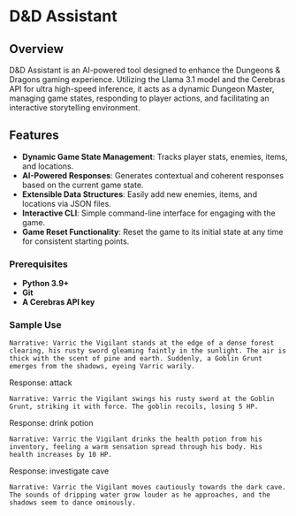 # D&D Assistant

## Overview

D&D Assistant is an AI-powered tool designed to enhance the Dungeons & Dragons gaming experience. Utilizing the Llama 3.1 model and the Cerebras API for ultra high-speed inference, it acts as a dynamic Dungeon Master, managing game states, responding to player actions, and facilitating an interactive storytelling environment.

## Features

- **Dynamic Game State Management**: Tracks player stats, enemies, items, and locations.
- **AI-Powered Responses**: Generates contextual and coherent responses based on the current game state.
- **Extensible Data Structures**: Easily add new enemies, items, and locations via JSON files.
- **Interactive CLI**: Simple command-line interface for engaging with the game.
- **Game Reset Functionality**: Reset the game to its initial state at any time for consistent starting points.

### Prerequisites

- **Python 3.9+**
- **Git**
- **A Cerebras API key**

### Sample Use

```Narrative: Varric the Vigilant stands at the edge of a dense forest clearing, his rusty sword gleaming faintly in the sunlight. The air is thick with the scent of pine and earth. Suddenly, a Goblin Grunt emerges from the shadows, eyeing Varric warily.```

Response: attack

`Narrative: Varric the Vigilant swings his rusty sword at the Goblin Grunt, striking it with force. The goblin recoils, losing 5 HP.`

Response: drink potion

`Narrative: Varric the Vigilant drinks the health potion from his inventory, feeling a warm sensation spread through his body. His health increases by 10 HP.`

Response: investigate cave

`Narrative: Varric the Vigilant moves cautiously towards the dark cave. The sounds of dripping water grow louder as he approaches, and the shadows seem to dance ominously.`